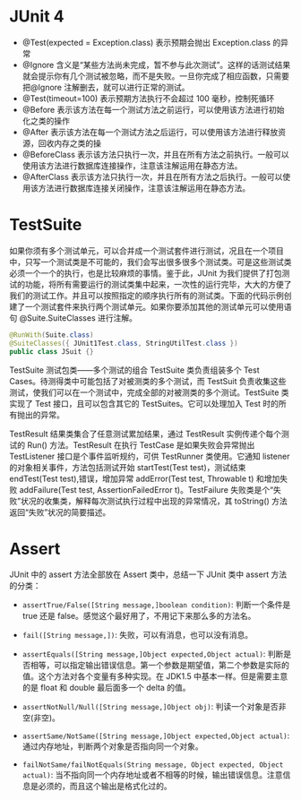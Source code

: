 # JUnit 4

- @Test(expected = Exception.class) 表示预期会抛出 Exception.class 的异常
- @Ignore 含义是“某些方法尚未完成，暂不参与此次测试”。这样的话测试结果就会提示你有几个测试被忽略，而不是失败。一旦你完成了相应函数，只需要把@Ignore 注解删去，就可以进行正常的测试。
- @Test(timeout=100) 表示预期方法执行不会超过 100 毫秒，控制死循环
- @Before 表示该方法在每一个测试方法之前运行，可以使用该方法进行初始化之类的操作
- @After 表示该方法在每一个测试方法之后运行，可以使用该方法进行释放资源，回收内存之类的操
- @BeforeClass 表示该方法只执行一次，并且在所有方法之前执行。一般可以使用该方法进行数据库连接操作，注意该注解运用在静态方法。
- @AfterClass 表示该方法只执行一次，并且在所有方法之后执行。一般可以使用该方法进行数据库连接关闭操作，注意该注解运用在静态方法。

# TestSuite

如果你须有多个测试单元，可以合并成一个测试套件进行测试，况且在一个项目中，只写一个测试类是不可能的，我们会写出很多很多个测试类。可是这些测试类必须一个一个的执行，也是比较麻烦的事情。鉴于此，JUnit 为我们提供了打包测试的功能，将所有需要运行的测试类集中起来，一次性的运行完毕，大大的方便了我们的测试工作。并且可以按照指定的顺序执行所有的测试类。下面的代码示例创建了一个测试套件来执行两个测试单元。如果你要添加其他的测试单元可以使用语句 @Suite.SuiteClasses 进行注解。

```java
@RunWith(Suite.class)
@SuiteClasses({ JUnit1Test.class, StringUtilTest.class })
public class JSuit {}
```

TestSuite 测试包类——多个测试的组合 TestSuite 类负责组装多个 Test Cases。待测得类中可能包括了对被测类的多个测试，而 TestSuit 负责收集这些测试，使我们可以在一个测试中，完成全部的对被测类的多个测试。TestSuite 类实现了 Test 接口，且可以包含其它的 TestSuites。它可以处理加入 Test 时的所有抛出的异常。

TestResult 结果类集合了任意测试累加结果，通过 TestResult 实例传递个每个测试的 Run() 方法。TestResult 在执行 TestCase 是如果失败会异常抛出 TestListener 接口是个事件监听规约，可供 TestRunner 类使用。它通知 listener 的对象相关事件，方法包括测试开始 startTest(Test test)，测试结束 endTest(Test test),错误，增加异常 addError(Test test, Throwable t) 和增加失败 addFailure(Test test, AssertionFailedError t)。TestFailure 失败类是个“失败”状况的收集类，解释每次测试执行过程中出现的异常情况，其 toString() 方法返回“失败”状况的简要描述。

# Assert

JUnit 中的 assert 方法全部放在 Assert 类中，总结一下 JUnit 类中 assert 方法的分类：

- `assertTrue/False([String message,]boolean condition)`: 判断一个条件是 true 还是 false。感觉这个最好用了，不用记下来那么多的方法名。

- `fail([String message,])`: 失败，可以有消息，也可以没有消息。

- `assertEquals([String message,]Object expected,Object actual)`: 判断是否相等，可以指定输出错误信息。第一个参数是期望值，第二个参数是实际的值。这个方法对各个变量有多种实现。在 JDK1.5 中基本一样。但是需要主意的是 float 和 double 最后面多一个 delta 的值。

- `assertNotNull/Null([String message,]Object obj)`: 判读一个对象是否非空(非空)。

- `assertSame/NotSame([String message,]Object expected,Object actual)`: 通过内存地址，判断两个对象是否指向同一个对象。

- `failNotSame/failNotEquals(String message, Object expected, Object actual)`: 当不指向同一个内存地址或者不相等的时候，输出错误信息。注意信息是必须的，而且这个输出是格式化过的。
